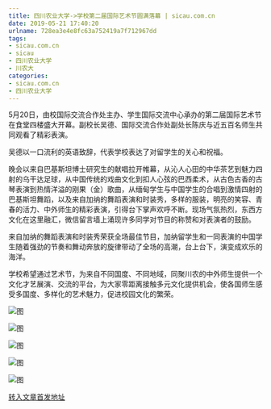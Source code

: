 ```yaml
---
title: 四川农业大学->学校第二届国际艺术节圆满落幕 | sicau.com.cn
date: 2019-05-21 17:40:20
urlname: 728ea3e4e8fc63a752419a7f712967dd
tags: 
- sicau.com.cn
- sicau
- 四川农业大学
- 川农大
categories:
- sicau.com.cn
- 四川农业大学
---
```



5月20日，由校国际交流合作处主办、学生国际交流中心承办的第二届国际艺术节在食堂四楼盛大开幕。副校长吴德、国际交流合作处副处长陈庆与近五百名师生共同观看了精彩表演。

吴德以一口流利的英语致辞，代表学校表达了对留学生的关心和祝福。

晚会以来自巴基斯坦博士研究生的献唱拉开帷幕，从沁人心田的中华茶艺到魅力四射的乌干达足球，从中国传统的戏曲文化到扣人心弦的巴西柔术，从古色古香的古琴表演到热情洋溢的刚果（金）歌曲，从缅甸学生与中国学生的合唱到激情四射的巴基斯坦舞蹈，以及来自加纳的舞蹈表演和时装秀，多样的服装，明亮的笑容、青春的活力、中外师生的精彩表演，引得台下掌声欢呼不断。现场气氛热烈，东西方文化在这里融汇，微信留言墙上涌现许多同学对节目的称赞和对表演者的鼓励。

来自加纳的舞蹈表演和时装秀荣获全场最佳节目，加纳留学生和一同表演的中国学生随着强劲的节奏和舞动奔放的旋律带动了全场的高潮，台上台下，演变成欢乐的海洋。

学校希望通过艺术节，为来自不同国度、不同地域，同聚川农的中外师生提供一个文化才艺展演、交流的平台，为大家零距离接触多元文化提供机会，使各国师生感受多国度、多样化的艺术魅力，促进校园文化的繁荣。



![图](https://news.sicau.edu.cn/__local/D/DC/16/6567EE38319F041F304CF984735_87667D89_10F69.jpg)

![图](https://news.sicau.edu.cn/__local/7/CF/E9/C1B36D552636CCF991E61D93922_AC3DE8EC_102C2.jpg)

![图](https://news.sicau.edu.cn/__local/A/C1/7F/67F11A9BBFC8C3C7188776CF83F_7BE6A5BF_1D733.jpg)

![图](https://news.sicau.edu.cn/__local/F/4D/1B/D9C5167C56AB30DFDA47889BE1D_4A3EBEDE_15A21.jpg)

![图](https://news.sicau.edu.cn/__local/8/7E/F2/66D917C63B56A537FA0353915A0_9EC2F9D4_105DA.jpg)

[转入文章首发地址](https://news.sicau.edu.cn/info/1078/51621.htm)